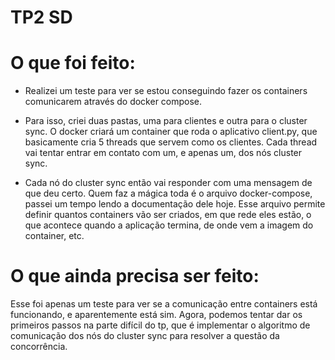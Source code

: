 # TP2 SD

# O que foi feito:

* Realizei um teste para ver se estou conseguindo fazer os containers comunicarem através do docker compose. 

* Para isso, criei duas pastas, uma para clientes e outra para o cluster sync. O docker criará um container que roda o aplicativo client.py, que basicamente cria 5 threads que servem como os clientes. Cada thread vai tentar entrar em contato com um, e apenas um, dos nós cluster sync. 

* Cada nó do cluster sync então vai responder com uma mensagem de que deu certo. Quem faz a mágica toda é o arquivo docker-compose, passei um tempo lendo a documentação dele hoje. Esse arquivo permite definir quantos containers vão ser criados, em que rede eles estão, o que acontece quando a aplicação termina, de onde vem a imagem do container, etc.

# O que ainda precisa ser feito:
Esse foi apenas um teste para ver se a comunicação entre containers está funcionando, e aparentemente está sim. Agora, podemos tentar dar os primeiros passos na parte difícil do tp, que é implementar o algoritmo de comunicação dos nós do cluster sync para resolver a questão da concorrência.
